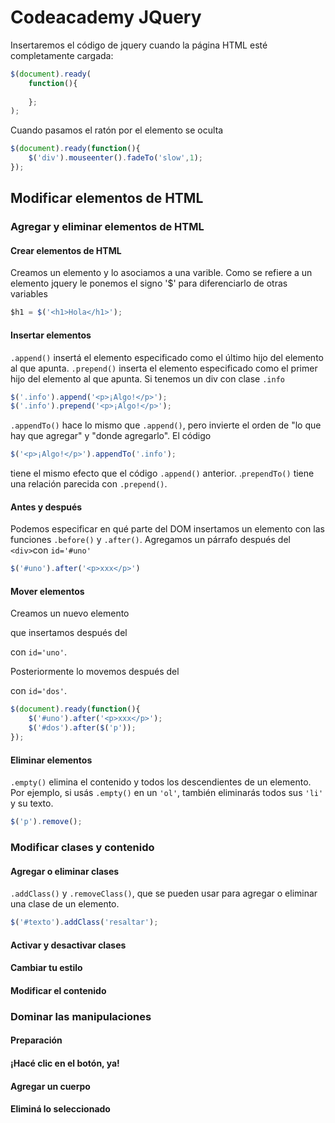 # Codeacademy JQuery

Insertaremos el código de jquery cuando la página HTML esté completamente cargada:

```javascript
$(document).ready(
    function(){
    
    };
);
```

Cuando pasamos el ratón por el elemento se oculta

```javascript
$(document).ready(function(){
    $('div').mouseenter().fadeTo('slow',1);
});
```


## Modificar elementos de HTML

### Agregar y eliminar elementos de HTML

#### Crear elementos de HTML

Creamos un elemento y lo asociamos a una varible. Como se refiere a un elemento jquery le ponemos el signo '$' para diferenciarlo de otras variables

```javascript
$h1 = $('<h1>Hola</h1>');
```

#### Insertar elementos

`.append()` insertá el elemento especificado como el último hijo del elemento al que apunta. `.prepend()` inserta el elemento especificado como el primer hijo del elemento al que apunta. Si tenemos un div con clase `.info`

```javascript
$('.info').append('<p>¡Algo!</p>');
$('.info').prepend('<p>¡Algo!</p>');
```

`.appendTo()` hace lo mismo que `.append()`, pero invierte el orden de "lo que hay que agregar" y "donde agregarlo". El código

```javascript
$('<p>¡Algo!</p>').appendTo('.info');
```

tiene el mismo efecto que el código `.append()` anterior. .`prependTo()` tiene una relación parecida con `.prepend()`.

#### Antes y después

Podemos especificar en qué parte del DOM insertamos un elemento con las funciones `.before()` y `.after()`.
Agregamos un párrafo después del `<div>`con `id='#uno'`


```javascript
$('#uno').after('<p>xxx</p>')
```

#### Mover elementos

Creamos un nuevo elemento <p> que insertamos después del <div> con `id='uno'`.

Posteriormente lo movemos después del <div> con `id='dos'`.

```javascript
$(document).ready(function(){
    $('#uno').after('<p>xxx</p>');
    $('#dos').after($('p'));
});
```

#### Eliminar elementos

`.empty()` elimina el contenido y todos los descendientes de un elemento. Por ejemplo, si usás `.empty()` en un `'ol'`, también eliminarás todos sus `'li'` y su texto.
```javascript
$('p').remove();
```

### Modificar clases y contenido

#### Agregar o eliminar clases

`.addClass()` y `.removeClass()`, que se pueden usar para agregar o eliminar una clase de un elemento.

```javascript
$('#texto').addClass('resaltar');
```

#### Activar y desactivar clases
#### Cambiar tu estilo
#### Modificar el contenido

### Dominar las manipulaciones

#### Preparación
#### ¡Hacé clic en el botón, ya!
#### Agregar un cuerpo
#### Eliminá lo seleccionado
